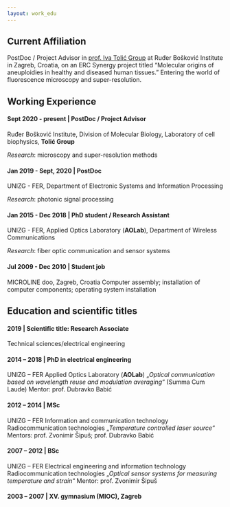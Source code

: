 ```yaml
---
layout: work_edu
---
```


## Current Affiliation

PostDoc / Project Advisor in [prof. Iva Tolić Group](http://tolic.irb.hr) at Ruđer Bošković Institute in Zagreb, Croatia, on an ERC Synergy project titled “Molecular origins of aneuploidies in healthy and diseased human tissues.”
Entering the world of fluorescence microscopy and super-resolution.



## Working Experience

#### Sept 2020 - present | PostDoc / Project Advisor
Ruđer Bošković Institute, Division of Molecular Biology, Laboratory of cell biophysics, **Tolić Group**

_Research_: microscopy and super-resolution methods

#### Jan 2019 - Sept, 2020 | PostDoc
UNIZG - FER, Department of Electronic Systems and Information Processing

_Research_: photonic signal processing

#### Jan 2015 - Dec 2018 | PhD student / Research Assistant
UNIZG - FER, Applied Optics Laboratory (**AOLab**), Department of Wireless Communications

_Research_: fiber optic communication and sensor systems

#### Jul 2009 - Dec 2010 | Student job
MICROLINE doo, Zagreb, Croatia
Computer assembly; installation of computer components; operating system installation



## Education and scientific titles
	
#### 2019 | Scientific title: Research Associate
Technical sciences/electrical engineering

#### 2014 – 2018 | PhD in electrical engineering
UNIZG – FER
Applied Optics Laboratory (**AOLab**)
„_Optical communication based on wavelength reuse and modulation averaging_“
(Summa Cum Laude)
Mentor: prof. Dubravko Babić

#### 2012 – 2014 | MSc
UNIZG – FER
Information and communication technology
Radiocommunication technologies
„_Temperature controlled laser source_“
Mentors: prof. Zvonimir Šipuš; prof. Dubravko Babić

#### 2007 – 2012 | BSc
UNIZG – FER
Electrical engineering and information technology
Radiocommunication technologies
„_Optical sensor systems for measuring temperature and strain_“
Mentor: prof. Zvonimir Šipuš

#### 2003 – 2007 | XV. gymnasium (MIOC), Zagreb	